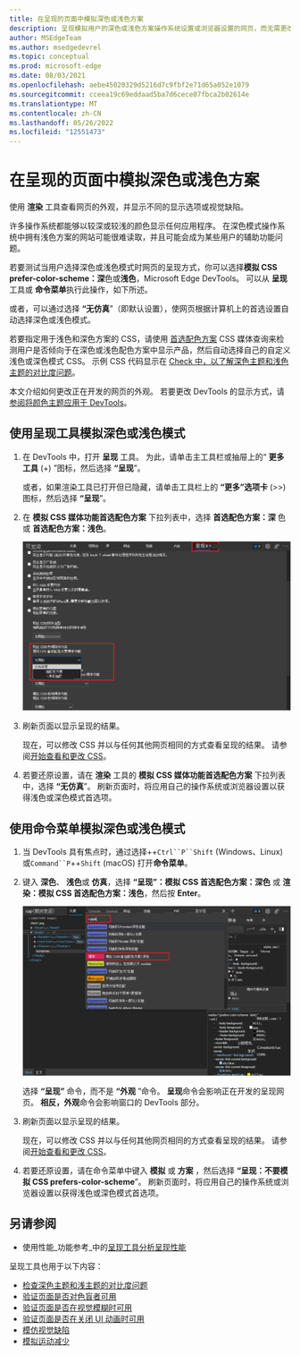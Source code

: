 ```yaml
---
title: 在呈现的页面中模拟深色或浅色方案
description: 呈现模拟用户的深色或浅色方案操作系统设置或浏览器设置的网页，而无需更改自己的计算机设置。  将 CSS 媒体查询与 DevTools 呈现选项一起用于 prefers-color-scheme。
author: MSEdgeTeam
ms.author: msedgedevrel
ms.topic: conceptual
ms.prod: microsoft-edge
ms.date: 08/03/2021
ms.openlocfilehash: aebe45020329d5216d7c9fbf2e71d65a052e1079
ms.sourcegitcommit: cceea19c69eddaad5ba7d6cece07fbca2b02614e
ms.translationtype: MT
ms.contentlocale: zh-CN
ms.lasthandoff: 05/26/2022
ms.locfileid: "12551473"
---
```

# <a name="emulate-dark-or-light-schemes-in-the-rendered-page"></a>在呈现的页面中模拟深色或浅色方案

使用 **渲染** 工具查看网页的外观，并显示不同的显示选项或视觉缺陷。

许多操作系统都能够以较深或较浅的颜色显示任何应用程序。  在深色模式操作系统中拥有浅色方案的网站可能很难读取，并且可能会成为某些用户的辅助功能问题。

若要测试当用户选择深色或浅色模式时网页的呈现方式，你可以选择**模拟 CSS prefer-color-scheme：深**色或**浅色**，Microsoft Edge DevTools。  可以从 **呈现** 工具或 **命令菜单**执行此操作，如下所述。

或者，可以通过选择 **“无仿真**”（即默认设置），使网页根据计算机上的首选设置自动选择深色或浅色模式。

若要指定用于浅色和深色方案的 CSS，请使用 [首选配色方案](https://developer.mozilla.org/docs/Web/CSS/@media/prefers-color-scheme) CSS 媒体查询来检测用户是否倾向于在深色或浅色配色方案中显示产品，然后自动选择自己的自定义浅色或深色模式 CSS。  示例 CSS 代码显示在 [Check 中，以了解深色主题和浅色主题的对比度问题](test-dark-mode.md)。

本文介绍如何更改正在开发的网页的外观。  若要更改 DevTools 的显示方式，请 [参阅将颜色主题应用于 DevTools](../customize/theme.md)。


<!-- ====================================================================== -->
## <a name="emulating-dark-or-light-mode-using-the-rendering-tool"></a>使用呈现工具模拟深色或浅色模式

1. 在 DevTools 中，打开 **呈现** 工具。  为此，请单击主工具栏或抽屉上的“ **更多工具** (+) ”图标，然后选择 **“呈现**”。

   或者，如果渲染工具已打开但已隐藏，请单击工具栏上的 **“更多”选项卡** (>>) 图标，然后选择 **“呈现**”。

1. 在 **模拟 CSS 媒体功能首选配色方案** 下拉列表中，选择 **首选配色方案：深** 色或 **首选配色方案：浅色**。

   ![使用呈现工具模拟深色或浅色模式。](../media/css-elements-styles-qs-simulated-light-mode.msft.png)

1. 刷新页面以显示呈现的结果。

   现在，可以修改 CSS 并以与任何其他网页相同的方式查看呈现的结果。  请参阅[开始查看和更改 CSS](../css/index.md)。

1. 若要还原设置，请在 **渲染** 工具的 **模拟 CSS 媒体功能首选配色方案** 下拉列表中，选择 **“无仿真**”。  刷新页面时，将应用自己的操作系统或浏览器设置以获得浅色或深色模式首选项。


<!-- ====================================================================== -->
## <a name="emulating-dark-or-light-mode-using-the-command-menu"></a>使用命令菜单模拟深色或浅色模式

1. 当 DevTools 具有焦点时，通过选择++`Ctrl``P``Shift` (Windows、Linux) 或`Command``P`++`Shift` (macOS) 打开**命令菜单**。

1. 键入 **深色**、 **浅色**或 **仿真**，选择 **“呈现”：模拟 CSS 首选配色方案：深色** 或 **渲染：模拟 CSS 首选配色方案：浅色**，然后按 **Enter**。

   ![使用命令菜单上的“呈现：模拟 CSS 首选配色方案”命令模拟深色或浅色模式。](../media/css-console-command-menu-rendering.msft.png)

   选择 **“呈现”** 命令，而不是 **“外观** ”命令。  **呈现**命令会影响正在开发的呈现网页。  **相反，外观**命令会影响窗口的 DevTools 部分。

1. 刷新页面以显示呈现的结果。

   现在，可以修改 CSS 并以与任何其他网页相同的方式查看呈现的结果。  请参阅[开始查看和更改 CSS](../css/index.md)。

1. 若要还原设置，请在命令菜单中键入 **模拟** 或 **方案** ，然后选择 **“呈现：不要模拟 CSS prefers-color-scheme**”。  刷新页面时，将应用自己的操作系统或浏览器设置以获得浅色或深色模式首选项。


<!-- ====================================================================== -->
## <a name="see-also"></a>另请参阅

* 使用性能_功能参考_中的[呈现工具分析呈现性能](../evaluate-performance/reference.md#analyze-rendering-performance-with-the-rendering-tool)

呈现工具也用于以下内容：

* [检查深色主题和浅主题的对比度问题](test-dark-mode.md)
* [验证页面是否对色盲者可用](test-color-blindness.md)
* [验证页面是否在视觉模糊时可用](test-blurred-vision.md)
* [验证页面是否在关闭 UI 动画时可用](test-reduced-ui-motion.md)
* [模仿视觉缺陷](emulate-vision-deficiencies.md)
* [模拟运动减少](reduced-motion-simulation.md)
